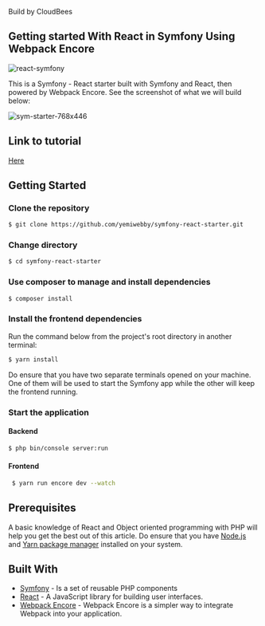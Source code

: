 Build by CloudBees

## Getting started With React in Symfony Using Webpack Encore

![react-symfony](https://user-images.githubusercontent.com/19610753/45068794-0ee70d00-b0c1-11e8-9e6f-286aa06fb51e.png)

This is a Symfony - React starter built with Symfony and React, then powered by Webpack Encore. See the screenshot of what we will build below:

![sym-starter-768x446](https://user-images.githubusercontent.com/19610753/45068857-6d13f000-b0c1-11e8-8aee-d931508d8b7f.png)

## Link to tutorial
[Here](https://www.cloudways.com/blog/symfony-react-using-webpack-encore/)



## Getting Started

### Clone the repository
```bash
$ git clone https://github.com/yemiwebby/symfony-react-starter.git
```

### Change directory
```bash
$ cd symfony-react-starter
```

### Use composer to manage and install dependencies
```bash
$ composer install
```

### Install the frontend dependencies
Run the command below from the project's root directory in another terminal:

```bash
$ yarn install
```

Do ensure that you have two separate terminals opened on your machine. One of them will be used to start the Symfony app while the other will keep the frontend running.

### Start the application
#### Backend
```bash
$ php bin/console server:run
```

#### Frontend
```bash
 $ yarn run encore dev --watch
```

## Prerequisites
A basic knowledge of React and Object oriented programming with PHP will help you get the best out of this article. Do ensure that you have [Node.js](https://nodejs.org/en/) and [Yarn package manager](https://yarnpkg.com/lang/en/docs/install/#mac-stable) installed on your system.

## Built With

* [Symfony](https://symfony.com/) - Is a set of reusable PHP components
* [React](https://reactjs.org/) - A JavaScript library for building user interfaces.
* [Webpack Encore](https://github.com/symfony/webpack-encore) - Webpack Encore is a simpler way to integrate Webpack into your application.
